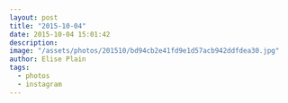 ```yaml
---
layout: post
title: "2015-10-04"
date: 2015-10-04 15:01:42
description: 
image: "/assets/photos/201510/bd94cb2e41fd9e1d57acb942ddfdea30.jpg"
author: Elise Plain
tags: 
  - photos
  - instagram
---
```



<p></p>
